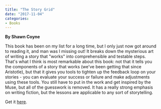 ```yaml
---
title: "The Story Grid"
date: "2017-11-04"
categories:
- Books
---
```


**By Shawn Coyne**

This book has been on my list for a long time, but I only just now got around to reading it, and man was I missing out! It breaks down the mysterious art of writing a story that "works" into comprehensible and testable steps. That's what I think is most remarkable about this book: not that it tells you the components of a story that works (we've been getting that since Aristotle), but that it gives you tools to tighten up the feedback loop on your stories - you can evaluate your success or failure and make adjustments using these tools. You still have to put in the work and get inspired by the Muse, but all of the guesswork is removed. It has a really strong emphasis on writing fiction, but the lessons are applicable to any sort of storytelling.

Get it [here](https://smile.amazon.com/Story-Grid-What-Good-Editors-ebook/dp/B00WT7TP8A/ref=sr_1_1?s=digital-text&ie=UTF8&qid=1509759425&sr=1-1&keywords=story+grid&dpID=41zjXULn5kL&preST=_SX342_QL70_&dpSrc=srch).
